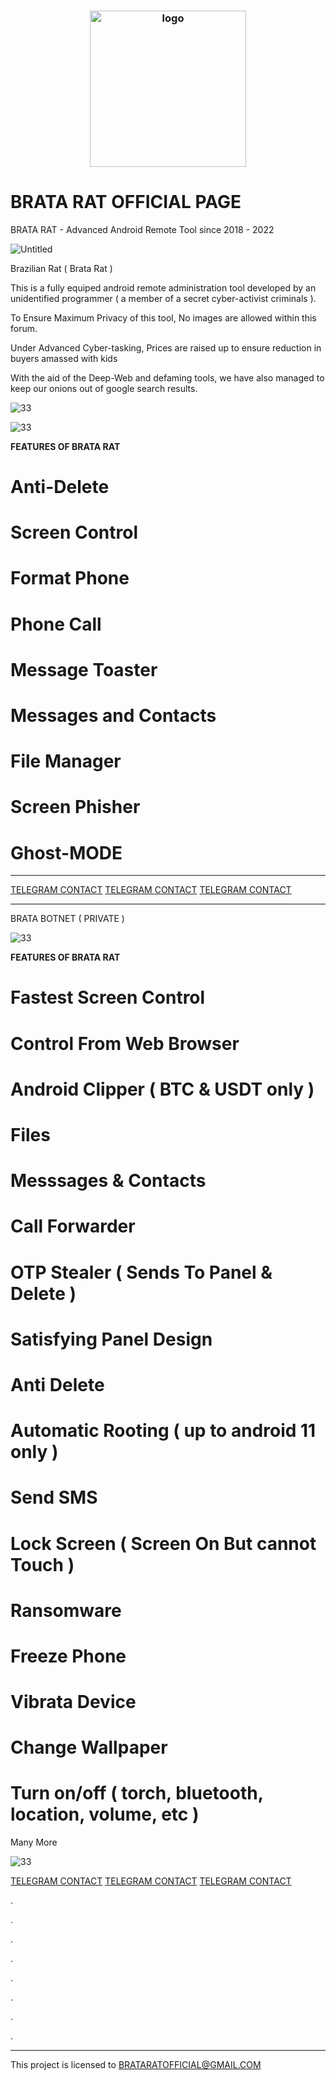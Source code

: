 <h3 align="center"><img src="https://i.imgur.com/OiUOU2n.jpg" alt="logo" height="250px"></h3>

# BRATA RAT OFFICIAL PAGE
BRATA RAT  - Advanced Android Remote Tool since 2018 - 2022

![Untitled](https://i.imgur.com/1rjXlPY.jpg)

Brazilian Rat ( Brata Rat )


This is a fully equiped android remote administration tool developed by an unidentified programmer ( a member of a secret cyber-activist criminals ).

To Ensure Maximum Privacy of this tool, No images are allowed within this forum.

Under Advanced Cyber-tasking, Prices are raised up to ensure reduction in buyers amassed with kids

With the aid of the Deep-Web and defaming tools, we have also managed to keep our onions out of google search results.

![33](https://i.imgur.com/7XtV8zl.jpg)


![33](https://i.imgur.com/9pWV0KP.jpg)

**FEATURES OF BRATA RAT**

# Anti-Delete 
# Screen Control 
# Format Phone 
# Phone Call
# Message Toaster
# Messages and Contacts 
# File Manager 
# Screen Phisher 
# Ghost-MODE 


--------------

[TELEGRAM CONTACT](https://t.me/nocrimer)
[TELEGRAM CONTACT](https://t.me/nocrimer)
[TELEGRAM CONTACT](https://t.me/nocrimer)


--------------

BRATA BOTNET ( PRIVATE )

![33](https://i.imgur.com/MQezyjn.jpg)


**FEATURES OF BRATA RAT**

# Fastest Screen Control
# Control From Web Browser
# Android Clipper ( BTC & USDT only )
# Files
# Messsages & Contacts
# Call Forwarder
# OTP Stealer ( Sends To Panel & Delete )
# Satisfying Panel Design
# Anti  Delete
# Automatic Rooting ( up to android 11 only )
# Send SMS
# Lock Screen ( Screen On But cannot Touch )
# Ransomware
# Freeze Phone 
# Vibrata Device
# Change Wallpaper
# Turn on/off ( torch, bluetooth, location, volume, etc )

Many More


![33](https://i.imgur.com/V5c20Ca.jpg)


[TELEGRAM CONTACT](https://t.me/nocrimer)
[TELEGRAM CONTACT](https://t.me/nocrimer)
[TELEGRAM CONTACT](https://t.me/nocrimer)


.

.

.

.

.

.

.

.

--------------

This project is licensed to BRATARATOFFICIAL@GMAIL.COM
